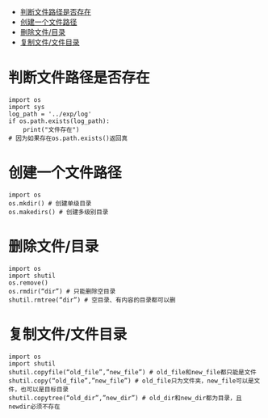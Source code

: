 <!-- START doctoc generated TOC please keep comment here to allow auto update -->
<!-- DON'T EDIT THIS SECTION, INSTEAD RE-RUN doctoc TO UPDATE -->

- [判断文件路径是否存在](#%E5%88%A4%E6%96%AD%E6%96%87%E4%BB%B6%E8%B7%AF%E5%BE%84%E6%98%AF%E5%90%A6%E5%AD%98%E5%9C%A8)
- [创建一个文件路径](#%E5%88%9B%E5%BB%BA%E4%B8%80%E4%B8%AA%E6%96%87%E4%BB%B6%E8%B7%AF%E5%BE%84)
- [删除文件/目录](#%E5%88%A0%E9%99%A4%E6%96%87%E4%BB%B6%E7%9B%AE%E5%BD%95)
- [复制文件/文件目录](#%E5%A4%8D%E5%88%B6%E6%96%87%E4%BB%B6%E6%96%87%E4%BB%B6%E7%9B%AE%E5%BD%95)

<!-- END doctoc generated TOC please keep comment here to allow auto update -->

# 判断文件路径是否存在

```
import os
import sys
log_path = '../exp/log'
if os.path.exists(log_path):
	print("文件存在")
# 因为如果存在os.path.exists()返回真
```

# 创建一个文件路径

```
import os
os.mkdir() # 创建单级目录
os.makedirs() # 创建多级别目录
```

# 删除文件/目录

```
import os
import shutil
os.remove()
os.rmdir(“dir”) # 只能删除空目录
shutil.rmtree(“dir”) # 空目录、有内容的目录都可以删
```

# 复制文件/文件目录

```
import os
import shutil
shutil.copyfile(“old_file”,”new_file”) # old_file和new_file都只能是文件
shutil.copy(“old_file”,”new_file”) # old_file只为文件夹，new_file可以是文件，也可以是目标目录
shutil.copytree(“old_dir”,”new_dir”) # old_dir和new_dir都为目录，且newdir必须不存在
```


